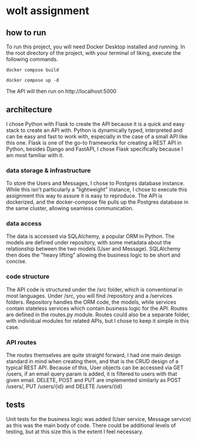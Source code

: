 # wolt assignment

## how to run
To run this project, you will need Docker Desktop installed and running.
In the root directory of the project, with your terminal of liking, execute the following commands.

`docker compose build`

`docker compose up -d`

The API will then run on http://localhost:5000

## architecture
I chose Python with Flask to create the API because it is a quick and easy stack to create an API with. Python is dynamically typed, interpreted and can be easy and fast to work with, especially in the case of a small API like this one. Flask is one of the go-to frameworks for creating a REST API in Python, besides Django and FastAPI, I chose Flask specifically because I am most familiar with it.

### data storage & infrastructure
To store the Users and Messages, I chose to Postgres database instance. While this isn't particularly a "lightweight" instance, I chose to execute this assignment this way to assure it is easy to reproduce. The API is dockerized, and the docker-compose file pulls up the Postgres database in the same cluster, allowing seamless communication.

### data access
The data is accessed via SQLAlchemy, a popular ORM in Python. The models are defined under repository, with some metadata about the relationship between the two models (User and Message). SQLAlchemy then does the "heavy lifting" allowing the business logic to be short and concise.

### code structure
The API code is structured under the /src folder, which is conventional in most languages. Under /src, you will find /repository and a /services folders. Repository handles the ORM code, the models, while services contain stateless services which contain business logic for the API.
Routes are defined in the routes.py module. Routes could also be a separate folder, with individual modules for related APIs, but I chose to keep it simple in this case.

### API routes
The routes themselves are quite straight forward, I had one main design standard in mind when creating them, and that is the CRUD design of a typical REST API. Because of this, User objects can be accessed via GET /users, if an email query param is added, it is filtered to users with that given email. DELETE, POST and PUT are implemented similarly as POST /users/, PUT /users/{id} and DELETE /users/{id}

## tests
Unit tests for the business logic was added (User service, Message service) as this was the main body of code.
There could be additional levels of testing, but at this size this is the extent I feel necessary.